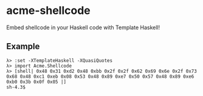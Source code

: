 # acme-shellcode

Embed shellcode in your Haskell code with Template Haskell!

## Example

```
λ> :set -XTemplateHaskell -XQuasiQuotes
λ> import Acme.Shellcode
λ> [shell| 0x48 0x31 0xd2 0x48 0xbb 0x2f 0x2f 0x62 0x69 0x6e 0x2f 0x73 0x68 0x48 0xc1 0xeb 0x08 0x53 0x48 0x89 0xe7 0x50 0x57 0x48 0x89 0xe6 0xb0 0x3b 0x0f 0x05 |]
sh-4.3$
```
